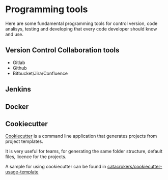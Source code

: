 # Programming tools

Here are some fundamental programming tools for control version, code analisys, testing and developing that every code developer should know and use.

## Version Control Collaboration tools
- Gitlab
- Github
- Bitbucket/Jira/Confluence

## Jenkins

## Docker

## Cookiecutter

[Cookiecutter](https://github.com/audreyr/cookiecutter) is a command line application that generates projects from project templates. 

It is very useful for teams, for generating the same folder structure, default files, licence for the projects.

A sample for using cookiecutter can be found in [catacrokers/cookiecutter-usage-template](https://github.com/Catacrockers/cookiecutter-usage-template)
